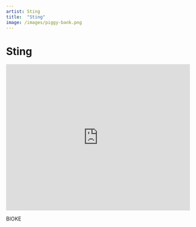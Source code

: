 ```yaml
---
artist: Sting
title:  "Sting"
image: /images/piggy-bank.png
---
```


# Sting

<iframe width="100%" height="400" src="https://www.youtube.com/embed/6Erw0ZEjHMU" frameborder="0" allowfullscreen></iframe>

BIOKE